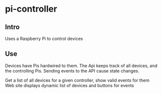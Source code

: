 pi-controller
=========

## Intro
Uses a Raspberry Pi to control devices


## Use
Devices have Pis hardwired to them. The Api keeps track of all devices, and the controlling Pis. Sending events to the API cause state changes.


Get a list of all devices for a given controller, show valid events for them
Web site displays dynamic list of devices and buttons for events